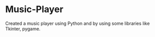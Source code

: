 # Music-Player
Created a music player using Python and by using some libraries like Tkinter, pygame.
